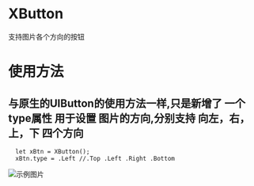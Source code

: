 # XButton
支持图片各个方向的按钮
# 使用方法
## 与原生的UIButton的使用方法一样,只是新增了 一个 type属性 用于设置 图片的方向,分别支持 向左，右，上，下 四个方向
```code swift
  let xBtn = XButton();
  xBtn.type = .Left //.Top .Left .Right .Bottom
```
![示例图片]()
